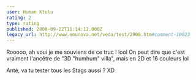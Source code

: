 ```yaml
---
user: Human Ktulu
rating: 2
type: rating
published: 2008-09-22T11:14:12.000Z
legacy_url: http://www.emunova.net/veda/test/2908.htm#comment-10023
---
```

Rooooo, ah voui je me souviens de ce truc ! lool
On peut dire que c'est vraiment l'ancêtre de "3D "humhum" villa", mais en 2D et 16 couleurs lol

Anté, va tu tester tous les Stags aussi ? XD